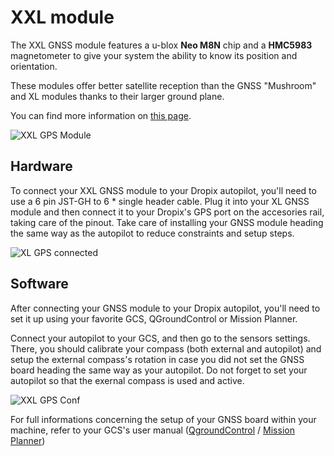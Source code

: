 # XXL module

The XXL GNSS module features a u-blox **Neo M8N** chip and a **HMC5983** magnetometer to give your system the ability to know its position and orientation.

These modules offer better satellite reception than the GNSS "Mushroom" and XL modules thanks to their larger ground plane.

You can find more information on [this page](https://drotek.com/shop/en/drotek-parts/680-ublox-neo-m8n-gps-hmc5983-compass-xxl.html?search_query=ublox&results=18).

![XXL GPS Module](https://github.com/drotek/dropix-user-guide/tree/ca9b0b8ce7017adbce2d4b0a6b715497d63cadf8/option/gps/images/xxl.jpg?raw=true)

## Hardware

To connect your XXL GNSS module to your Dropix autopilot, you'll need to use a 6 pin JST-GH to 6 \* single header cable. Plug it into your XL GNSS module and then connect it to your Dropix's GPS port on the accesories rail, taking care of the pinout. Take care of installing your GNSS module heading the same way as the autopilot to reduce constraints and setup steps.

![XL GPS connected](https://github.com/drotek/dropix-user-guide/tree/ca9b0b8ce7017adbce2d4b0a6b715497d63cadf8/option/gps/images/xxlcon.jpg?raw=true)

## Software

After connecting your GNSS module to your Dropix autopilot, you'll need to set it up using your favorite GCS, QGroundControl or Mission Planner.

Connect your autopilot to your GCS, and then go to the sensors settings. There, you should calibrate your compass \(both external and autopilot\) and setup the external compass's rotation in case you did not set the GNSS board heading the same way as your autopilot. Do not forget to set your autopilot so that the exernal compass is used and active.

![XXL GPS Conf](https://github.com/drotek/dropix-user-guide/tree/ca9b0b8ce7017adbce2d4b0a6b715497d63cadf8/option/gps/images/xl1.jpg?raw=true)

For full informations concerning the setup of your GNSS board within your machine, refer to your GCS's user manual \([QgroundControl](https://docs.qgroundcontrol.com/en/) / [Mission Planner](http://ardupilot.org/planner/docs/mission-planner-overview.html)\)

